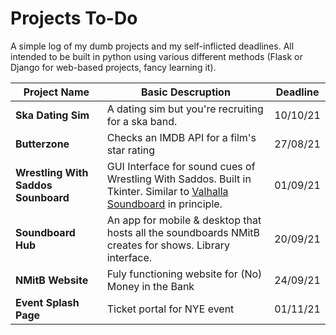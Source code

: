 
# Projects To-Do

A simple log of my dumb projects and my self-inflicted deadlines. All intended to be built in python using various different methods (Flask or Django for web-based projects, fancy learning it).

Project Name | Basic Descruption | Deadline
------------|-------------------|---------
**Ska Dating Sim** | A dating sim but you're recruiting for a ska band. | 10/10/21
**Butterzone** | Checks an IMDB API for a film's star rating | 27/08/21
**Wrestling With Saddos Sounboard** | GUI Interface for sound cues of Wrestling With Saddos. Built in Tkinter. Similar to [Valhalla Soundboard](https://github.com/Thomas-m-Butterworth/valhalla_soundboard) in principle. |  01/09/21
**Soundboard Hub** | An app for mobile & desktop that hosts all the soundboards NMitB creates for shows. Library interface. | 20/09/21
**NMitB Website** | Fuly functioning website for (No) Money in the Bank | 24/09/21
**Event Splash Page** | Ticket portal for NYE event | 01/11/21
